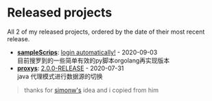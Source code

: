 # Released projects

All <!-- release_count starts -->2<!-- release_count ends --> of my released projects, ordered by the date of their most recent release.

<!-- recent_releases starts -->
* **[sampleScrips](https://github.com/fulln/sampleScrips)**: [login automatically!](https://github.com/fulln/sampleScrips/releases/tag/shell1.0) - 2020-09-03
<br>目前搜罗到的一些简单有效的py脚本orgolang再实现版本
* **[proxys](https://github.com/fulln/proxys)**: [2.0.0-RELEASE](https://github.com/fulln/proxys/releases/tag/2.0.0) - 2020-07-31
<br>java 代理模式进行数据源的切换
<!-- recent_releases ends -->



> thanks for [simonw's](https://github.com/simonw/simonw) idea and i copied from him
